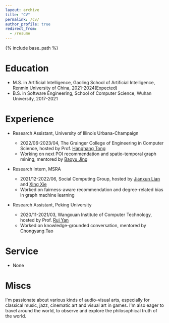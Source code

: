 ```yaml
---
layout: archive
title: "CV"
permalink: /cv/
author_profile: true
redirect_from:
  - /resume
---
```


{% include base_path %}

Education
======
* M.S. in Artificial Intelligence, Gaoling School of Artificial Intelligence, Renmin University of China, 2021-2024(Expected)
* B.S. in Software Engineering, School of Computer Science, Wuhan University, 2017-2021

Experience
======
* Research Assistant, University of Illinois Urbana-Champaign
  * 2022/06-2023/04, The Grainger College of Engineering in Computer Science, hosted by Prof. [Hanghang Tong](http://tonghanghang.org/)
  * Working on next POI recommendation and spatio-temporal graph mining, mentored by [Baoyu Jing](https://scholar.google.com/citations?hl=en&user=cl9YMcUAAAAJ&view_op=list_works&sortby=pubdate)

* Research Intern, MSRA
  * 2021/12-2022/06, Social Computing Group, hosted by [Jianxun Lian](https://www.microsoft.com/en-us/research/people/jialia) and [Xing Xie](https://www.microsoft.com/en-us/research/people/xingx/)
  * Worked on fairness-aware recommendation and degree-related bias in graph machine learning

* Research Assistant, Peking University
  * 2020/11-2021/03, Wangxuan Institute of Computer Technology, hosted by Prof. [Rui Yan](https://gsai.ruc.edu.cn/addons/teacher/index/info.html?user_id=0&ruccode=20200243&ln=en)
  * Worked on knowledge-grounded conversation, mentored by [Chongyang Tao](https://chongyangtao.github.io/index.html)
  
Service
======
* None

Miscs
======
I'm passionate about various kinds of audio-visual arts, especially for classical music, jazz, cinematic art and visual art in games. I'm also eager to travel around the world, to observe and explore the philosophical truth of the world.

